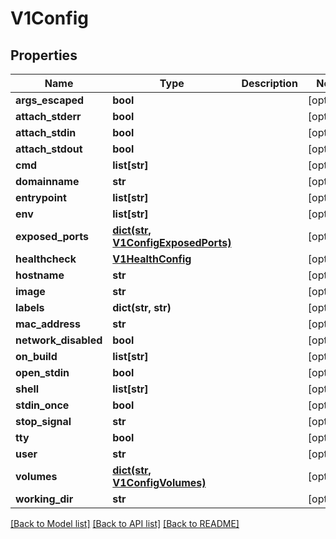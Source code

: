 # V1Config

## Properties
Name | Type | Description | Notes
------------ | ------------- | ------------- | -------------
**args_escaped** | **bool** |  | [optional] 
**attach_stderr** | **bool** |  | [optional] 
**attach_stdin** | **bool** |  | [optional] 
**attach_stdout** | **bool** |  | [optional] 
**cmd** | **list[str]** |  | [optional] 
**domainname** | **str** |  | [optional] 
**entrypoint** | **list[str]** |  | [optional] 
**env** | **list[str]** |  | [optional] 
**exposed_ports** | [**dict(str, V1ConfigExposedPorts)**](V1ConfigExposedPorts.md) |  | [optional] 
**healthcheck** | [**V1HealthConfig**](V1HealthConfig.md) |  | [optional] 
**hostname** | **str** |  | [optional] 
**image** | **str** |  | [optional] 
**labels** | **dict(str, str)** |  | [optional] 
**mac_address** | **str** |  | [optional] 
**network_disabled** | **bool** |  | [optional] 
**on_build** | **list[str]** |  | [optional] 
**open_stdin** | **bool** |  | [optional] 
**shell** | **list[str]** |  | [optional] 
**stdin_once** | **bool** |  | [optional] 
**stop_signal** | **str** |  | [optional] 
**tty** | **bool** |  | [optional] 
**user** | **str** |  | [optional] 
**volumes** | [**dict(str, V1ConfigVolumes)**](V1ConfigVolumes.md) |  | [optional] 
**working_dir** | **str** |  | [optional] 

[[Back to Model list]](../vela-client/README.md#documentation-for-models) [[Back to API list]](../vela-client/README.md#documentation-for-api-endpoints) [[Back to README]](../vela-client/README.md)

